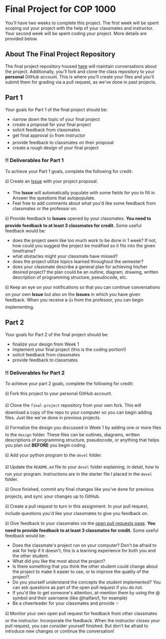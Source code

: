 # Final Project for COP 1000

You'll have two weeks to complete this project. The first week will be spent scoping out your project with the help of your classmates and instructor. Your second week will be spent coding your project. More details are provided below.

## About The Final Project Repository

The final project repository housed [here](https://github.com/valencia-cop1000-201620/final-project/) will maintain conversations about the project. Additionally, you'll fork and clone the class repository to your **personal** GitHub account. This is where you'll create your files and you'll submit them for grading via a pull request, as we've done in past projects.

## Part 1

Your goals for Part 1 of the final project should be:
* narrow down the topic of your final project
* create a proposal for your final project
* solicit feedback from classmates
* get final approval :+1: from instructor
* provide feedback to classmates on their proposal
* create a rough design of your final project

### :bangbang: Deliverables for Part 1
 To achieve your Part 1 goals, complete the following for credit:

:ballot_box_with_check: Create an [Issue](https://github.com/valencia-cop1000-201620/final-project/issues/new) with your project proposal.
  * The **Issue** will automatically populate with some fields for you to fill in. Answer the questions that autopopulate.
  * Feel free to add comments about what you'd like some feedback from classmates or the professor on.

:ballot_box_with_check: Provide feedback to **Issues** opened by your classmates. **You need to provide feedback to at least 3 classmates for credit.** Some useful feedback would be:
  * does the project seem like too much work to be done in 1 week? If not, how could you suggest the project be modified so it fits into the given timeframe?
  * what obstacles might your classmate have missed?
  * does the project utilize topics learned throughout the semester?
  * does your classmate describe a general plan for achieving his/her desired project? the plan could be an outline, diagram, drawing, written description of programming structure, pseudocode, etc.


:ballot_box_with_check: Keep an eye on your notifications so that you can continue conversations on your own **Issue** but also on the **Issues** in which you have given feedback. When you receive a :+1: from the professor, you can begin implementing.

## Part 2

Your goals for Part 2 of the final project should be:
* finalize your design from Week 1
* implement your final project (this is the coding portion!)
* solicit feedback from classmates
* provide feedback to classmates

### :bangbang: Deliverables for Part 2
 To achieve your part 2 goals, complete the following for credit:

:ballot_box_with_check: Fork this project to your personal GitHub account.

:ballot_box_with_check: Clone the `final-project` repository from your own fork. This will download a copy of the repo to your computer so you can begin adding files. Just like we've done in previous projects.

:ballot_box_with_check: Formalize the design you discussed in Week 1 by adding one or more files to the `design` folder. These files can be outlines, diagrams, written descriptions of programming structure, pseudocode, or anything that helps you plan out **BEFORE** you begin coding.

:ballot_box_with_check: Add your python program to the `devel` folder.

:ballot_box_with_check: Update the `README.md` file to your `devel` folder explaining, in detail, how to run your program. Instructions are in the starter file I placed in the `devel` folder.

:ballot_box_with_check: Once finished, commit any final changes like you've done for previous projects, and sync your changes up to GitHub.

:ballot_box_with_check: Create a pull request to turn in this assignment. In your pull request, include questions you'd like your classmates to give you feedback on.

:ballot_box_with_check: Give feedback to your classmates via the [open pull requests page](https://github.com/valencia-cop1000-201620/final-project/pulls). **You need to provide feedback to at least 3 classmates for credit.** Some useful feedback would be:
  * Does the classmate's project run on your computer? Don't be afraid to ask for help if it doesn't, this is a learning experience for both you and the other student.
  * What did you like the most about the project?
  * Is there something that you think the other student could change about the project to make it easier to use, or to improve the quality of the project?
  * Do you yourself understand the concepts the student implemented? You can ask questions as part of the open pull request if you do not.
  * If you'd like to get someone's attention, at-mention them by using the @ symbol and their username (like @halfaro1, for example)
  * Be a cheerleader for your classmates and provide :sparkles:

:ballot_box_with_check: Monitor your own open pull request for feedback from other classmates or the instructor. Incorporate the feedback. When the instructor closes your pull request, you can consider yourself finished. But don't be afraid to introduce new changes or continue the conversation!

